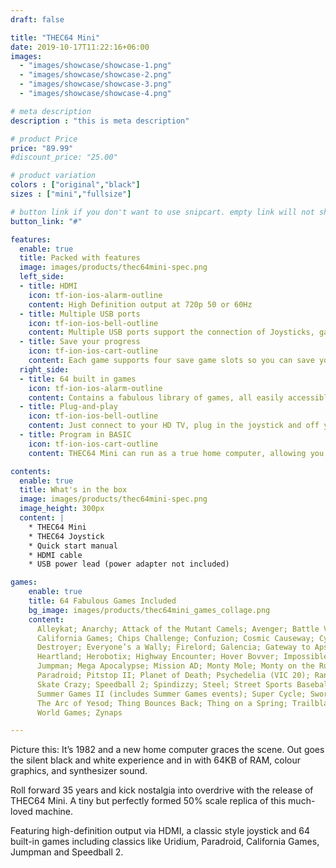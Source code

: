 ```yaml
---
draft: false

title: "THEC64 Mini"
date: 2019-10-17T11:22:16+06:00
images: 
  - "images/showcase/showcase-1.png"
  - "images/showcase/showcase-2.png"
  - "images/showcase/showcase-3.png"
  - "images/showcase/showcase-4.png"

# meta description
description : "this is meta description"

# product Price
price: "89.99"
#discount_price: "25.00"

# product variation
colors : ["original","black"]
sizes : ["mini","fullsize"]

# button link if you don't want to use snipcart. empty link will not show button
button_link: "#"

features:
  enable: true
  title: Packed with features
  image: images/products/thec64mini-spec.png
  left_side:
  - title: HDMI
    icon: tf-ion-ios-alarm-outline
    content: High Definition output at 720p 50 or 60Hz
  - title: Multiple USB ports
    icon: tf-ion-ios-bell-outline
    content: Multiple USB ports support the connection of Joysticks, gamepads, mice, USB sticks and keyboards.
  - title: Save your progress
    icon: tf-ion-ios-cart-outline
    content: Each game supports four save game slots so you can save your progress and return at any time.
  right_side:
  - title: 64 built in games
    icon: tf-ion-ios-alarm-outline
    content: Contains a fabulous library of games, all easily accessible through a user friendly carousel.
  - title: Plug-and-play
    icon: tf-ion-ios-bell-outline
    content: Just connect to your HD TV, plug in the joystick and off you go! Gone are the days of loading slowly from cassette or disk!
  - title: Program in BASIC
    icon: tf-ion-ios-cart-outline
    content: THEC64 Mini can run as a true home computer, allowing you to write your own programs and save them to USB stick.

contents:
  enable: true
  title: What's in the box
  image: images/products/thec64mini-spec.png
  image_height: 300px
  content: |
    * THEC64 Mini
    * THEC64 Joystick
    * Quick start manual
    * HDMI cable
    * USB power lead (power adapter not included)

games:
    enable: true
    title: 64 Fabulous Games Included
    bg_image: images/products/thec64mini_games_collage.png
    content: 
      Alleykat; Anarchy; Attack of the Mutant Camels; Avenger; Battle Valley; Bear Bovver; Boulder Dash; Bounder;
      California Games; Chips Challenge; Confuzion; Cosmic Causeway; Cyberdyne Warrior; Cybernoid II; Deflektor;
      Destroyer; Everyone’s a Wally; Firelord; Galencia; Gateway to Apshai; Gribbly’s Day Out; Gridrunner (VIC 20);
      Heartland; Herobotix; Highway Encounter; Hover Bovver; Impossible Mission; Impossible Mission II; IO; Iridis Alpha;
      Jumpman; Mega Apocalypse; Mission AD; Monty Mole; Monty on the Run; Nebulus; Netherworld; Nodes of Yesod;
      Paradroid; Pitstop II; Planet of Death; Psychedelia (VIC 20); Ranarama; Robin of the Wood; Silicon Warrior;
      Skate Crazy; Speedball 2; Spindizzy; Steel; Street Sports Baseball; Street Sports Basketball;
      Summer Games II (includes Summer Games events); Super Cycle; Sword of Fargoal; Temple of Apshai Trilogy;
      The Arc of Yesod; Thing Bounces Back; Thing on a Spring; Trailblazer; Uridium; Who Dares Wins II; Winter Games;
      World Games; Zynaps

---
```


Picture this: It’s 1982 and a new home computer graces the scene. Out goes the silent black and white experience and in with 64KB of RAM, colour graphics, and synthesizer sound.

Roll forward 35 years and kick nostalgia into overdrive with the release of THEC64 Mini. A tiny but perfectly formed 50% scale replica of this much-loved machine.

Featuring high-definition output via HDMI, a classic style joystick and 64 built-in games including classics like Uridium, Paradroid, California Games, Jumpman and Speedball 2.
